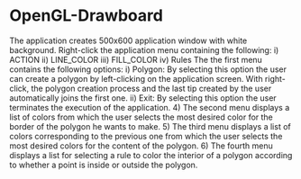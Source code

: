 # OpenGL-Drawboard
The application creates 500x600 application window with white background. 
Right-click the application menu containing the following:
i) ACTION
ii) LINE_COLOR
iii) FILL_COLOR
iv) Rules
The the first menu contains the following options:
i) Polygon: By selecting this option the user can create
a polygon by left-clicking on the application screen. 
With right-click, the polygon creation process and the last tip created by the user automatically joins the first one.
ii) Exit: By selecting this option the user terminates the execution of the application.
4) The second menu displays a list of colors from which the user selects the most desired color for the border of the polygon 
he wants to make.
5) The third menu displays a list of colors corresponding to the previous one from which the user selects the most desired colors
for the content of the polygon.
6) The fourth menu displays a list for selecting a rule to color the interior of a polygon according to whether a point is 
inside or outside the polygon.


